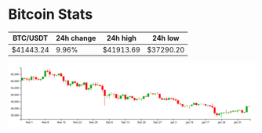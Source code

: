 # Bitcoin Stats

BTC/USDT|24h change|24h high|24h low|
|---|---|---|---|
|$41443.24|9.96%|$41913.69|$37290.20|

<img src="./chart.svg">
